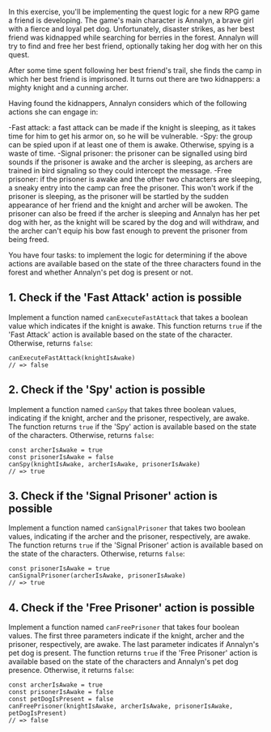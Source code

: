 In this exercise, you'll be implementing the quest logic for a new RPG game a friend is developing. The game's main character is Annalyn, a brave girl with a fierce and loyal pet dog. Unfortunately, disaster strikes, as her best friend was kidnapped while searching for berries in the forest. Annalyn will try to find and free her best friend, optionally taking her dog with her on this quest.

After some time spent following her best friend's trail, she finds the camp in which her best friend is imprisoned. It turns out there are two kidnappers: a mighty knight and a cunning archer.

Having found the kidnappers, Annalyn considers which of the following actions she can engage in:

-Fast attack: a fast attack can be made if the knight is sleeping, as it takes time for him to get his armor on, so he will be vulnerable.
-Spy: the group can be spied upon if at least one of them is awake. Otherwise, spying is a waste of time.
-Signal prisoner: the prisoner can be signalled using bird sounds if the prisoner is awake and the archer is sleeping, as archers are trained in bird signaling so they could intercept the message.
-Free prisoner: if the prisoner is awake and the other two characters are sleeping, a sneaky entry into the camp can free the prisoner. This won't work if the prisoner is sleeping, as the prisoner will be startled by the sudden appearance of her friend and the knight and archer will be awoken. The prisoner can also be freed if the archer is sleeping and Annalyn has her pet dog with her, as the knight will be scared by the dog and will withdraw, and the archer can't equip his bow fast enough to prevent the prisoner from being freed.

You have four tasks: to implement the logic for determining if the above actions are available based on the state of the three characters found in the forest and whether Annalyn's pet dog is present or not.

## 1. Check if the 'Fast Attack' action is possible
Implement a function named ```canExecuteFastAttack``` that takes a boolean value which indicates if the knight is awake. This function returns ```true``` if the 'Fast Attack' action is available based on the state of the character. Otherwise, returns ```false```:

```var knightIsAwake = true
canExecuteFastAttack(knightIsAwake)
// => false
```

## 2. Check if the 'Spy' action is possible
Implement a function named ```canSpy``` that takes three boolean values, indicating if the knight, archer and the prisoner, respectively, are awake. The function returns ```true``` if the 'Spy' action is available based on the state of the characters. Otherwise, returns ```false```:

```const knightIsAwake = false
const archerIsAwake = true
const prisonerIsAwake = false
canSpy(knightIsAwake, archerIsAwake, prisonerIsAwake)
// => true
```
## 3. Check if the 'Signal Prisoner' action is possible
Implement a function named ```canSignalPrisoner``` that takes two boolean values, indicating if the archer and the prisoner, respectively, are awake. The function returns ```true``` if the 'Signal Prisoner' action is available based on the state of the characters. Otherwise, returns ```false```:
```const archerIsAwake = false
const prisonerIsAwake = true
canSignalPrisoner(archerIsAwake, prisonerIsAwake)
// => true
```

## 4. Check if the 'Free Prisoner' action is possible
Implement a function named ```canFreePrisoner``` that takes four boolean values. The first three parameters indicate if the knight, archer and the prisoner, respectively, are awake. The last parameter indicates if Annalyn's pet dog is present. The function returns ```true``` if the 'Free Prisoner' action is available based on the state of the characters and Annalyn's pet dog presence. Otherwise, it returns ```false```:
```const knightIsAwake = false
const archerIsAwake = true
const prisonerIsAwake = false
const petDogIsPresent = false
canFreePrisoner(knightIsAwake, archerIsAwake, prisonerIsAwake, petDogIsPresent)
// => false
```
